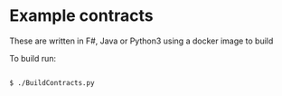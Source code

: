 # Example contracts

These are written in F#, Java or Python3 using a docker image to build

To build run:

```bash

$ ./BuildContracts.py

```


